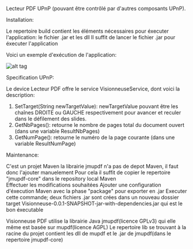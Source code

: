 Lecteur PDF UPnP (pouvant être contrôlé par d'autres composants UPnP).

Installation:

Le repertoire build contient les éléments nécessaires pour éxecuter l'application: le fichier .jar et les dll
Il suffit de lancer le fichier .jar pour éxecuter l'application

Voici un exemple d'exécution de l'application:

![alt tag](https://github.com/components-upnp/upnp_pdf_reader/blob/master/CaptureLecteurPdf.PNG)

Specification UPnP:

Le device Lecteur PDF offre le service VisionneuseService, dont voici la description:

   1) SetTarget(String newTargetValue): newTargetValue pouvant être les chaînes DROITE ou GAUCHE respectivement pour avancer et reculer dans le défilement des slides.
   2) GetNbPages(): retourne le nombre de pages total du document ouvert (dans une variable ResultNbPages)
   3) GetNumPage(): retourne le numéro de la page courante (dans une variable ResultNumPage)


Maintenance:

C'est un projet Maven
la librairie jmupdf n'a pas de depot Maven, il faut donc l'ajouter manuelement
Pour cela il suffit de copier le repertoire "jmupdf-core" dans le repository local Maven  
Effectuer les modifications souhaitées
Ajouter une configuration d'éxecution Maven avec la phase "package" pour exporter en .jar 
Executer cette commande; deux fichiers .jar sont crées dans un nouveau dossier target 
   Visionneuse-0.0.1-SNAPSHOT-jar-with-dependencies.jar qui est le bon éxecutable
   
   Visionneuse PDF utilise la librairie Java jmupdf(licence GPLv3) qui elle même est basée sur mupdf(licence AGPL) 
Le repertoire lib se trouvant à la racine du projet contient les dll de mupdf et le .jar de jmupdf(dans le repertoire jmupdf-core)
